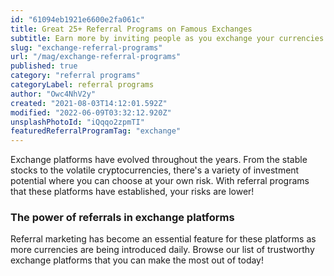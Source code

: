 ```yaml
---
id: "61094eb1921e6600e2fa061c"
title: Great 25+ Referral Programs on Famous Exchanges
subtitle: Earn more by inviting people as you exchange your currencies.
slug: "exchange-referral-programs"
url: "/mag/exchange-referral-programs"
published: true
category: "referral programs"
categoryLabel: referral programs
author: "Owc4NhV2y"
created: "2021-08-03T14:12:01.592Z"
modified: "2022-06-09T03:32:12.920Z"
unsplashPhotoId: "iQqqo2zpmTI"
featuredReferralProgramTag: "exchange"
---
```

Exchange platforms have evolved throughout the years. From the stable stocks to the volatile cryptocurrencies, there's a variety of investment potential where you can choose at your own risk. With referral programs that these platforms have established, your risks are lower!

### **The power of referrals in exchange platforms**

Referral marketing has become an essential feature for these platforms as more currencies are being introduced daily. Browse our list of trustworthy exchange platforms that you can make the most out of today!